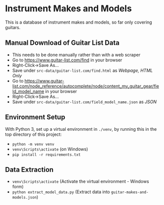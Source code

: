 Instrument Makes and Models
===========================

This is a database of instrument makes and models, so far only covering guitars.

Manual Download of Guitar List Data
-----------------------------------

* This needs to be done manually rather than with a web scraper
* Go to https://www.guitar-list.com/find in your browser
* Right-Click->Save As...
* Save under `src-data/guitar-list.com/find.html` as *Webpage, HTML Only*
* Go to https://www.guitar-list.com/node_reference/autocomplete/node/content_my_guitar_gear/field_model_name in your browser
* Right-Click->Save As...
* Save under `src-data/guitar-list.com/field_model_name.json` as *JSON*

Environment Setup
-----------------

With Python 3, set up a virtual environment in `./venv`, by running this in the top directory of this project:
* `python -m venv venv`
* `venv\Scripts\activate` (on Windows)
* `pip install -r requirements.txt`

Data Extraction
---------------

* `venv\Scripts\activate` (Activate the virtual environment - Windows form)
* `python extract_model_data.py` (Extract data into `guitar-makes-and-models.json`)